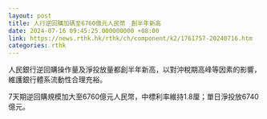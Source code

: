 ```yaml
---
layout: post
title: 人行逆回購加碼至6760億元人民幣　創半年新高
date: 2024-07-16 09:45:25.000000000 +08:00
link: https://news.rthk.hk/rthk/ch/component/k2/1761757-20240716.htm
categories: rthk
---
```


人民銀行逆回購操作量及淨投放量都創半年新高，以對沖稅期高峰等因素的影響，維護銀行體系流動性合理充裕。

7天期逆回購規模加大至6760億元人民幣，中標利率維持1.8厘；單日淨投放6740億元。

